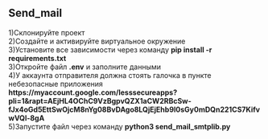 <h2> Send_mail </h2>
<div> 1)Склонируйте проект </div>
<div> 2)Создайте и активируйте виртуальное окружение</div>
<div> 3)Установите все зависимости через команду <b>pip install -r requirements.txt</b><div>
<div> 3)Откройте файл <b>.env</b> и заполните данными</div>
<div> 4)У аккаунта отправителя должна стоять галочка в пункте небезопасные приложения
<b>https://myaccount.google.com/lesssecureapps?pli=1&rapt=AEjHL4OChC9VzBgpvQZX1aCW2RBcSw-fJx4oGd5EttSwOjcM8nYg08BvDAgo8LQjEjEhb9l0sGy0mDQn221CS7KifvwVQl-8gA</b></div>
<div> 5)Запустите файл через команду <b>python3 send_mail_smtplib.py</b></div>
